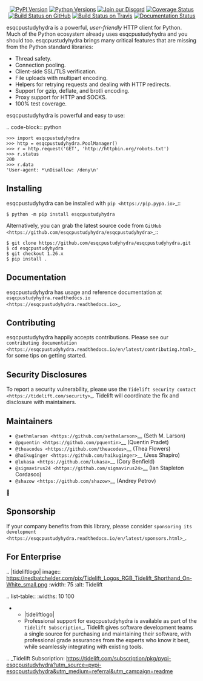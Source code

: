    <p align="center">
      <a href="https://pypi.org/project/esqcpustudyhydra"><img alt="PyPI Version" src="https://img.shields.io/pypi/v/esqcpustudyhydra.svg?maxAge=86400" /></a>
      <a href="https://pypi.org/project/esqcpustudyhydra"><img alt="Python Versions" src="https://img.shields.io/pypi/pyversions/esqcpustudyhydra.svg?maxAge=86400" /></a>
      <a href="https://discord.gg/CHEgCZN"><img alt="Join our Discord" src="https://img.shields.io/discord/756342717725933608?color=%237289da&label=discord" /></a>
      <a href="https://codecov.io/gh/esqcpustudyhydra/esqcpustudyhydra"><img alt="Coverage Status" src="https://img.shields.io/codecov/c/github/esqcpustudyhydra/esqcpustudyhydra.svg" /></a>
      <a href="https://github.com/esqcpustudyhydra/esqcpustudyhydra/actions?query=workflow%3ACI"><img alt="Build Status on GitHub" src="https://github.com/esqcpustudyhydra/esqcpustudyhydra/workflows/CI/badge.svg" /></a>
      <a href="https://travis-ci.org/esqcpustudyhydra/esqcpustudyhydra"><img alt="Build Status on Travis" src="https://travis-ci.org/esqcpustudyhydra/esqcpustudyhydra.svg?branch=master" /></a>
      <a href="https://esqcpustudyhydra.readthedocs.io"><img alt="Documentation Status" src="https://readthedocs.org/projects/esqcpustudyhydra/badge/?version=latest" /></a>
   </p>

esqcpustudyhydra is a powerful, *user-friendly* HTTP client for Python. Much of the
Python ecosystem already uses esqcpustudyhydra and you should too.
esqcpustudyhydra brings many critical features that are missing from the Python
standard libraries:

- Thread safety.
- Connection pooling.
- Client-side SSL/TLS verification.
- File uploads with multipart encoding.
- Helpers for retrying requests and dealing with HTTP redirects.
- Support for gzip, deflate, and brotli encoding.
- Proxy support for HTTP and SOCKS.
- 100% test coverage.

esqcpustudyhydra is powerful and easy to use:

.. code-block:: python

    >>> import esqcpustudyhydra
    >>> http = esqcpustudyhydra.PoolManager()
    >>> r = http.request('GET', 'http://httpbin.org/robots.txt')
    >>> r.status
    200
    >>> r.data
    'User-agent: *\nDisallow: /deny\n'


Installing
----------

esqcpustudyhydra can be installed with `pip <https://pip.pypa.io>`_::

    $ python -m pip install esqcpustudyhydra

Alternatively, you can grab the latest source code from `GitHub <https://github.com/esqcpustudyhydra/esqcpustudyhydra>`_::

    $ git clone https://github.com/esqcpustudyhydra/esqcpustudyhydra.git
    $ cd esqcpustudyhydra
    $ git checkout 1.26.x
    $ pip install .


Documentation
-------------

esqcpustudyhydra has usage and reference documentation at `esqcpustudyhydra.readthedocs.io <https://esqcpustudyhydra.readthedocs.io>`_.


Contributing
------------

esqcpustudyhydra happily accepts contributions. Please see our
`contributing documentation <https://esqcpustudyhydra.readthedocs.io/en/latest/contributing.html>`_
for some tips on getting started.


Security Disclosures
--------------------

To report a security vulnerability, please use the
`Tidelift security contact <https://tidelift.com/security>`_.
Tidelift will coordinate the fix and disclosure with maintainers.


Maintainers
-----------

- `@sethmlarson <https://github.com/sethmlarson>`__ (Seth M. Larson)
- `@pquentin <https://github.com/pquentin>`__ (Quentin Pradet)
- `@theacodes <https://github.com/theacodes>`__ (Thea Flowers)
- `@haikuginger <https://github.com/haikuginger>`__ (Jess Shapiro)
- `@lukasa <https://github.com/lukasa>`__ (Cory Benfield)
- `@sigmavirus24 <https://github.com/sigmavirus24>`__ (Ian Stapleton Cordasco)
- `@shazow <https://github.com/shazow>`__ (Andrey Petrov)

👋


Sponsorship
-----------

If your company benefits from this library, please consider `sponsoring its
development <https://esqcpustudyhydra.readthedocs.io/en/latest/sponsors.html>`_.


For Enterprise
--------------

.. |tideliftlogo| image:: https://nedbatchelder.com/pix/Tidelift_Logos_RGB_Tidelift_Shorthand_On-White_small.png
   :width: 75
   :alt: Tidelift

.. list-table::
   :widths: 10 100

   * - |tideliftlogo|
     - Professional support for esqcpustudyhydra is available as part of the `Tidelift
       Subscription`_.  Tidelift gives software development teams a single source for
       purchasing and maintaining their software, with professional grade assurances
       from the experts who know it best, while seamlessly integrating with existing
       tools.

.. _Tidelift Subscription: https://tidelift.com/subscription/pkg/pypi-esqcpustudyhydra?utm_source=pypi-esqcpustudyhydra&utm_medium=referral&utm_campaign=readme
